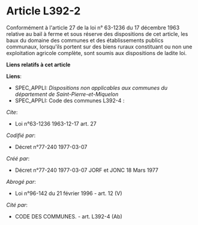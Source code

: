 # Article L392-2

Conformément à l'article 27 de la loi n° 63-1236 du 17 décembre 1963 relative au bail à ferme et sous réserve des
dispositions de cet article, les baux du domaine des communes et des établissements publics communaux, lorsqu'ils portent sur
des biens ruraux constituant ou non une exploitation agricole complète, sont soumis aux dispositions de ladite loi.

**Liens relatifs à cet article**

**Liens**:

  - SPEC_APPLI: *Dispositions non applicables aux communes du département de Saint-Pierre-et-Miquelon*
  - SPEC_APPLI: Code des communes L392-4 :

_Cite_:

  - Loi n°63-1236 1963-12-17 art. 27

_Codifié par_:

  - Décret n°77-240 1977-03-07

_Créé par_:

  - Décret n°77-240 1977-03-07 JORF et JONC 18 Mars 1977

_Abrogé par_:

  - Loi n°96-142 du 21 février 1996 - art. 12 (V)

_Cité par_:

  - CODE DES COMMUNES. - art. L392-4 (Ab)
